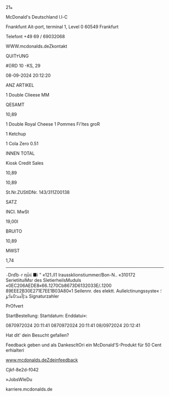 21ه

McDonald's Deutschland l.l-C

Fnankfunt Ait-port, terminal 1, Level 0
60549 Frankfurt

Telefont +49 69 / 69032068

WWW.mcdonalds.deZkontakt

QUIT٢UNG

#()RD 10 -KS, 29

08-09-2024 20:12:20

ANZ ARTIKEL

1 Double Clieese MM

QESAMT

10,89

1 Double Royal Cheese
1 Pommes Fi'ltes groR

1 Ketchup

1 Cola Zero 0.51

INNEN TOTAL

Kiosk Credit Sales

10,89

10,89

St.Nr.ZUStlDNr. 143/311Ζ00138

SATZ

INCI. MwSt

19,00ا

BRUITO

10,89

MWST

1,74

----

٠Drďb٠r ηΰιί ■i "
«121./Ι1
Iraussklionstiummer/Bon-N..
«310172
SerietiituiMsr des SletierheilsMuduls
«0EC206AEDE8«66،1270Cb8673D6132033E/،1200
89ΕΕΕ2Β30Ε271Ε7ΕΕ1Β03Α80«1
Seilennr. des elektt. Aulỉelctinungssyste«
؛ة؛إاًةة؛0ةأ؛ؤ
Signaturzahler

PrOfvert

StartBestellung:
Startdatum:
Enddatui«:

0870972024 20:11:41
0870972024 20:11:41
08/0972024 20:12:41

Hat dit' dein Besucht gefallen?

Feedback geben und als DankescItOri ein
McDonald'S-Produkt für 50 Cent erhialteri

www.mcdonalds.deZdeinfeedback

Cjkf-8e2d-f042

»JobsWIeDu

karriere.mcdonalds.de

